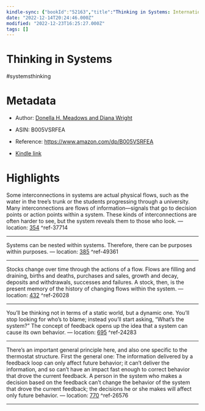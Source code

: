```yaml
---
kindle-sync: {"bookId":"52163","title":"Thinking in Systems: International Bestseller","author":"Donella H. Meadows and Diana Wright","asin":"B005VSRFEA","lastAnnotatedDate":"2021-11-04","bookImageUrl":"https://m.media-amazon.com/images/I/51q+TMvkNFL._SY160.jpg","highlightsCount":5}
date: "2022-12-14T20:24:46.000Z"
modified: "2022-12-23T16:25:27.000Z"
tags: []
---
```

# Thinking in Systems

#systemsthinking 

# Metadata

* Author: [Donella H. Meadows and Diana Wright](https://www.amazon.com/Donella-H-Meadows/e/B001JPC6AC/ref=dp_byline_cont_ebooks_1)

* ASIN: B005VSRFEA

* Reference: <https://www.amazon.com/dp/B005VSRFEA>

* [Kindle link](kindle://book?action=open&asin=B005VSRFEA)

# Highlights

Some interconnections in systems are actual physical flows, such as the water in the tree’s trunk or the students progressing through a university. Many interconnections are flows of information—signals that go to decision points or action points within a system. These kinds of interconnections are often harder to see, but the system reveals them to those who look. — location: [354](kindle://book?action=open&asin=B005VSRFEA&location=354) ^ref-37714

---

Systems can be nested within systems. Therefore, there can be purposes within purposes. — location: [385](kindle://book?action=open&asin=B005VSRFEA&location=385) ^ref-49361

---

Stocks change over time through the actions of a flow. Flows are filling and draining, births and deaths, purchases and sales, growth and decay, deposits and withdrawals, successes and failures. A stock, then, is the present memory of the history of changing flows within the system. — location: [432](kindle://book?action=open&asin=B005VSRFEA&location=432) ^ref-26028

---

You’ll be thinking not in terms of a static world, but a dynamic one. You’ll stop looking for who’s to blame; instead you’ll start asking, “What’s the system?” The concept of feedback opens up the idea that a system can cause its own behavior. — location: [695](kindle://book?action=open&asin=B005VSRFEA&location=695) ^ref-24283

---

There’s an important general principle here, and also one specific to the thermostat structure. First the general one: The information delivered by a feedback loop can only affect future behavior; it can’t deliver the information, and so can’t have an impact fast enough to correct behavior that drove the current feedback. A person in the system who makes a decision based on the feedback can’t change the behavior of the system that drove the current feedback; the decisions he or she makes will affect only future behavior. — location: [770](kindle://book?action=open&asin=B005VSRFEA&location=770) ^ref-26576

---
